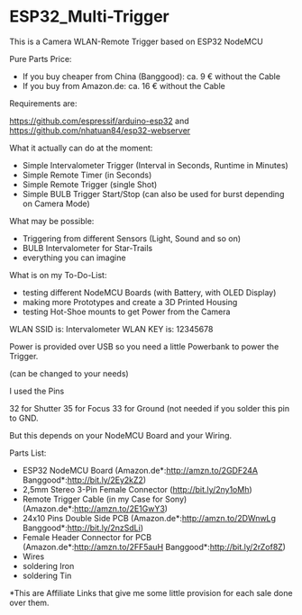 # ESP32_Multi-Trigger
This is a Camera WLAN-Remote Trigger based on ESP32 NodeMCU

Pure Parts Price:
- If you buy cheaper from China (Banggood): ca. 9 € without the Cable
- If you buy from Amazon.de: ca. 16 € without the Cable

Requirements are:

https://github.com/espressif/arduino-esp32
and
https://github.com/nhatuan84/esp32-webserver

What it actually can do at the moment:

- Simple Intervalometer Trigger (Interval in Seconds, Runtime in Minutes)
- Simple Remote Timer (in Seconds)
- Simple Remote Trigger (single Shot)
- Simple BULB Trigger Start/Stop (can also be used for burst depending on Camera Mode)

What may be possible:

- Triggering from different Sensors (Light, Sound and so on)
- BULB Intervalometer for Star-Trails
- everything you can imagine

What is on my To-Do-List:

- testing different NodeMCU Boards (with Battery, with OLED Display)
- making more Prototypes and create a 3D Printed Housing
- testing Hot-Shoe mounts to get Power from the Camera

WLAN SSID is: Intervalometer
WLAN KEY is: 12345678

Power is provided over USB so you need a little Powerbank to power the Trigger.

(can be changed to your needs)

I used the Pins

32 for Shutter
35 for Focus
33 for Ground (not needed if you solder this pin to GND.

But this depends on your NodeMCU Board and your Wiring.

Parts List:

- ESP32 NodeMCU Board (Amazon.de*:http://amzn.to/2GDF24A Banggood*:http://bit.ly/2Ey2kZ2)
- 2,5mm Stereo 3-Pin Female Connector (http://bit.ly/2ny1oMh)
- Remote Trigger Cable (in my Case for Sony) (Amazon.de*:http://amzn.to/2E1GwY3)
- 24x10 Pins Double Side PCB (Amazon.de*:http://amzn.to/2DWnwLg Banggood*:http://bit.ly/2nzSdLi)
- Female Header Connector for PCB (Amazon.de*:http://amzn.to/2FF5auH Banggood*:http://bit.ly/2rZof8Z)
- Wires
- soldering Iron
- soldering Tin

*This are Affiliate Links that give me some little provision for each sale done over them.
